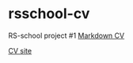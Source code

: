 # rsschool-cv
RS-school project #1 
[Markdown CV](https://ShZhanbossynova.github.io/rsschool-cv/cv)

[CV site](https://ShZhanbossynova.github.io/rsschool-cv/)